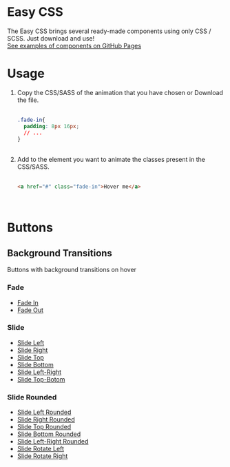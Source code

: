 # Easy CSS
The Easy CSS brings several ready-made components using only CSS / SCSS. Just download and use! <br>
[See examples of components on GitHub Pages](https://andraderafa72.github.io/frontend-kit)
# Usage
<ol>
<li>Copy the CSS/SASS of the animation that you have chosen or Download the file.</li>
<br>

```css
.fade-in{
  padding: 8px 16px;
  // ...
}
```

<br>
<li>Add to the element you want to animate the classes present in the CSS/SASS.</li>
<br>

```html
<a href="#" class="fade-in">Hover me</a>
```

<br>
</ol>

# Buttons
## Background Transitions <br>
Buttons with background transitions on hover
<nav style="list-style:none;">
  <h3>Fade</h3>
  <ul>
     <li><a href="">Fade In</a></li>
      <li><a href="">Fade Out</a></li>
    </ul>
  <h3>Slide</h3>
    <ul>
      <li><a href="">Slide Left</a></li>
      <li><a href="">Slide Right</a></li>
      <li><a href="">Slide Top</a></li>
      <li><a href="">Slide Bottom</a></li>
      <li><a href="">Slide Left-Right</a></li>
      <li><a href="">Slide Top-Botom</a></li>
    </ul>
  <h3>Slide Rounded</h3>
    <ul>
      <li><a href="">Slide Left Rounded</a></li>
      <li><a href="">Slide Right Rounded</a></li>
      <li><a href="">Slide Top Rounded</a></li>
      <li><a href="">Slide Bottom Rounded</a></li>
      <li><a href="">Slide Left-Right Rounded</a></li>
      <li><a href="">Slide Rotate Left</a></li>
      <li><a href="">Slide Rotate Right</a></li>
    </ul>
</nav>
